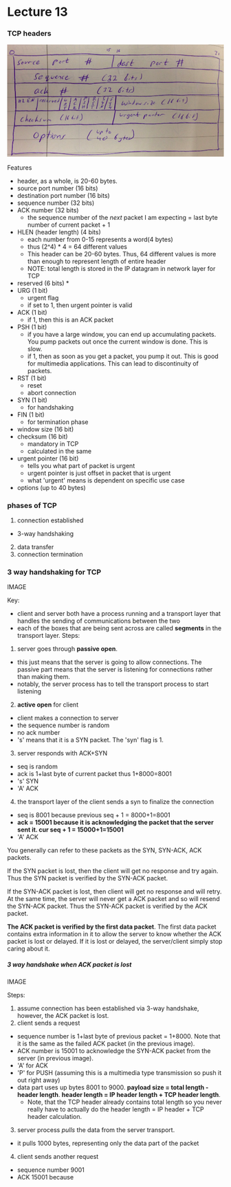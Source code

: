 Lecture 13
===========
### TCP headers

![](lecture_12-images/3c31fb718f91bb91450e93040df1b0a7.png)

Features
* header, as a whole, is 20-60 bytes.
* source port number (16 bits)
* destination port number (16 bits)
* sequence number (32 bits)
* ACK number (32 bits)
  * the sequence number of the *next* packet I am expecting = last byte number of current packet + 1
* HLEN (header length) (4 bits)
  * each number from 0-15 represents a word(4 bytes)
  * thus (2^4) * 4 = 64 different values
  * This header can be 20-60 bytes. Thus, 64 different values is more than enough to represent length of entire header
  * NOTE: total length is stored in the IP datagram in network layer for TCP
* reserved (6 bits)
  *
* URG (1 bit)
  * urgent flag
  * if set to 1, then urgent pointer is valid
* ACK (1 bit)
  * if 1, then this is an ACK packet
* PSH (1 bit)
  * if you have a large window, you can end up accumulating packets. You pump packets out once the current window is done. This is slow.
  * if 1, then as soon as you get a packet, you pump it out. This is good for multimedia applications. This can lead to discontinuity of packets.
* RST (1 bit)
  * reset
  * abort connection
* SYN (1 bit)
  * for handshaking
* FIN (1 bit)
  * for termination phase
* window size (16 bit)
* checksum (16 bit)
  * mandatory in TCP
  * calculated in the same
* urgent pointer (16 bit)
  * tells you what part of packet is urgent
  * urgent pointer is just offset in packet that is urgent
  * what 'urgent' means is dependent on specific use case
* options (up to 40 bytes)


### phases of TCP

1. connection established
  * 3-way handshaking
2. data transfer
3. connection termination


### 3 way handshaking for TCP
IMAGE

Key:
  * client and server both have a process running and a transport layer that handles the sending of communications between the two
  * each of the boxes that are being sent across are called **segments** in the transport layer.
Steps:

1. server goes through **passive open**.
  * this just means that the server is going to allow connections. The passive part means that the server is listening for connections rather than making them.
  * notably, the server process has to tell the transport process to start listening
2. **active open** for client
  * client makes a connection to server
  * the sequence number is random
  * no ack number
  * 's' means that it is a SYN packet. The 'syn' flag is 1.
3. server responds with ACK+SYN
  * seq is random
  * ack is 1+last byte of current packet thus 1+8000=8001
  * 's' SYN
  * 'A' ACK
4. the transport layer of the client sends a syn to finalize the connection
  * seq is 8001 because previous seq + 1 = 8000+1=8001
  * **ack = 15001 because it is acknowledging the packet that the server sent it. cur seq + 1 = 15000+1=15001**
  * 'A' ACK


You generally can refer to these packets as the SYN, SYN-ACK, ACK packets.

If the SYN packet is lost, then the client will get no response and try again. Thus the SYN packet is verified by the SYN-ACK packet.

If the SYN-ACK packet is lost, then client will get no response and will retry. At the same time, the server will never get a ACK packet and so will resend the SYN-ACK packet. Thus the SYN-ACK packet is verified by the ACK packet.

**The ACK packet is verified by the first data packet**. The first data packet contains extra information in it to allow the server to know whether the ACK packet is lost or delayed. If it is lost or delayed, the server/client simply stop caring about it.


##### 3 way handshake when ACK packet is lost   
IMAGE

Steps:

1. assume connection has been established via 3-way handshake, however, the ACK packet is lost.
2. client sends a request
  * sequence number is 1+last byte of previous packet = 1+8000. Note that it is the same as the failed ACK packet (in the previous image).
  * ACK number is 15001 to acknowledge the SYN-ACK packet from the server (in previous image).
  * 'A' for ACK
  * 'P' for PUSH (assuming this is a multimedia type transmission so push it out right away)
  * data part uses up bytes 8001 to 9000. **payload size = total length - header length**. **header length = IP header length + TCP header length**.
    * Note, that the TCP header already contains total length so you never really have to actually do the header length = IP header + TCP header calculation.    
3. server process *pulls* the data from the server transport.
  * it pulls 1000 bytes, representing only the data part of the packet
4. client sends another request
  * sequence number 9001
  * ACK 15001 because  

